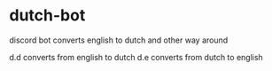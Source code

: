 # dutch-bot
discord bot converts english to dutch and other way around


d.d converts from english to dutch
d.e converts from dutch to english
